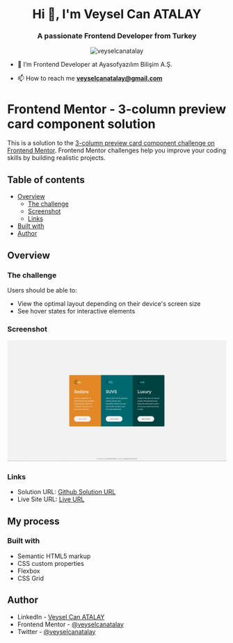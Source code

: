 <h1 align="center">Hi 👋, I'm Veysel Can ATALAY</h1>
<h3 align="center">A passionate Frontend Developer from Turkey</h3>
<p align="center"> <img src="https://komarev.com/ghpvc/?username=veyselcanatalay&label=Profile%20views&color=0e75b6&style=flat" alt="veyselcanatalay" /> </p>

- 🔭 I’m Frontend Developer at Ayasofyazılım Bilişim A.Ş.

- 📫 How to reach me **veyselcanatalay@gmail.com**

# Frontend Mentor - 3-column preview card component solution

This is a solution to the [3-column preview card component challenge on Frontend Mentor](https://www.frontendmentor.io/challenges/3column-preview-card-component-pH92eAR2-). Frontend Mentor challenges help you improve your coding skills by building realistic projects. 

## Table of contents

- [Overview](#overview)
  - [The challenge](#the-challenge)
  - [Screenshot](#screenshot)
  - [Links](#links)
- [Built with](#built-with)
- [Author](#author)
## Overview

### The challenge

Users should be able to:

- View the optimal layout depending on their device's screen size
- See hover states for interactive elements

### Screenshot

![](./design/desktop-preview.jpg)

### Links

- Solution URL: [Github Solution URL](https://github.com/veyselcanatalay/FrontendMentorChallenges/tree/main/3%20Column%20Review%20Card%20Component)
- Live Site URL: [Live URL](https://my-project-iota-five.vercel.app/)

## My process

### Built with

- Semantic HTML5 markup
- CSS custom properties
- Flexbox
- CSS Grid
## Author

- LinkedIn - [Veysel Can ATALAY](https://www.linkedin.com/in/veyselcanatalay/)
- Frontend Mentor - [@veyselcanatalay](https://www.frontendmentor.io/profile/veyselcanatalay)
- Twitter - [@veyselcanatalay](https://www.twitter.com/veyselcanatalay)
